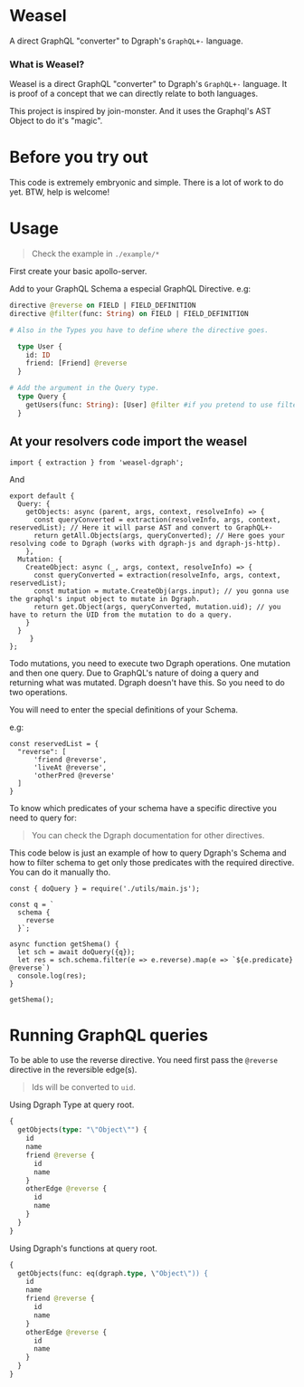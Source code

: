 # Weasel

A direct GraphQL "converter" to Dgraph's `GraphQL+-` language.

### What is Weasel?

Weasel is a direct GraphQL "converter" to Dgraph's `GraphQL+-` language. It is proof of a concept that we can directly relate to both languages.

This project is inspired by join-monster. And it uses the Graphql's AST Object to do it's "magic".

# Before you try out

This code is extremely embryonic and simple. There is a lot of work to do yet.
BTW, help is welcome!

# Usage

> Check the example in `./example/*`

First create your basic apollo-server.

Add to your GraphQL Schema a especial GraphQL Directive.
e.g:

```GRAPHQL
directive @reverse on FIELD | FIELD_DEFINITION
directive @filter(func: String) on FIELD | FIELD_DEFINITION

# Also in the Types you have to define where the directive goes.

  type User {
    id: ID
    friend: [Friend] @reverse
  }

# Add the argument in the Query type.
  type Query {
    getUsers(func: String): [User] @filter #if you pretend to use filters at Root you need to add them in your query using the graphql custom directive `@filter`.
  }

```

## At your resolvers code import the weasel

```JS
import { extraction } from 'weasel-dgraph';
```

And

```JS
export default {
  Query: {
    getObjects: async (parent, args, context, resolveInfo) => {
      const queryConverted = extraction(resolveInfo, args, context, reservedList); // Here it will parse AST and convert to GraphQL+-
      return getAll.Objects(args, queryConverted); // Here goes your resolving code to Dgraph (works with dgraph-js and dgraph-js-http).
    },
  Mutation: {
    CreateObject: async (_, args, context, resolveInfo) => {
      const queryConverted = extraction(resolveInfo, args, context, reservedList);
      const mutation = mutate.CreateObj(args.input); // you gonna use the graphql's input object to mutate in Dgraph.
      return get.Object(args, queryConverted, mutation.uid); // you have to return the UID from the mutation to do a query.
    }
  }
     }
};
```

Todo mutations, you need to execute two Dgraph operations. One mutation and then one query. Due to GraphQL's nature of doing a query and returning what was mutated. Dgraph doesn't have this. So you need to do two operations.

You will need to enter the special definitions of your Schema.

e.g:

```JS
const reservedList = {
  "reverse": [
      'friend @reverse',
      'liveAt @reverse',
      'otherPred @reverse'
  ]
}
```

To know which predicates of your schema have a specific directive you need to query for:

> You can check the Dgraph documentation for other directives.

This code below is just an example of how to query Dgraph's Schema and how to filter schema to get only those predicates with the required directive. You can do it manually tho.

```JS
const { doQuery } = require('./utils/main.js');

const q = `
  schema {
    reverse
  }`;

async function getShema() {
  let sch = await doQuery({q});
  let res = sch.schema.filter(e => e.reverse).map(e => `${e.predicate} @reverse`)
  console.log(res);
}

getShema();
```

# Running GraphQL queries

To be able to use the reverse directive. You need first pass the `@reverse` directive in the reversible edge(s).

> Ids will be converted to `uid`.

Using Dgraph Type at query root.

```GRAPHQL
{
  getObjects(type: "\"Object\"") {
    id
    name
    friend @reverse {
      id
      name
    }
    otherEdge @reverse {
      id
      name
    }
  }
}
```

Using Dgraph's functions at query root.

```GRAPHQL
{
  getObjects(func: eq(dgraph.type, \"Object\")) {
    id
    name
    friend @reverse {
      id
      name
    }
    otherEdge @reverse {
      id
      name
    }
  }
}
```
